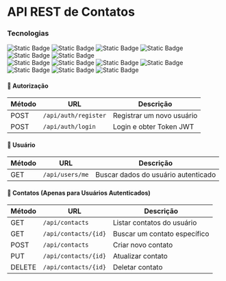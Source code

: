 # API REST de Contatos

### Tecnologias
<section align="left">
    <img alt="Static Badge" src="https://img.shields.io/badge/Java 21.0.7-grey?style=flat&logo=openjdk">
    <img alt="Static Badge" src="https://img.shields.io/badge/Spring%20Boot 3.5.3-grey?style=flat&logo=springboot">
    <img alt="Static Badge" src="https://img.shields.io/badge/Spring%20Web-grey?style=flat&logo=Spring%20Boot">
    <img alt="Static Badge" src="https://img.shields.io/badge/Spring%20Validation-grey?style=flat&logo=Spring%20Boot">
    <img alt="Static Badge" src="https://img.shields.io/badge/Spring Security-grey?style=flat&logo=Spring%20Boot"> 
    <img alt="Static Badge" src="https://img.shields.io/badge/Spring%20Data%20JPA-grey?style=flat&logo=Spring%20Boot"> 
    <br>
    <img alt="Static Badge" src="https://img.shields.io/badge/Docker-grey?style=flat&logo=Docker">
    <img alt="Static Badge" src="https://img.shields.io/badge/PostgreSQL-grey?style=flat&logo=PostgreSQL">
    <img alt="Static Badge" src="https://img.shields.io/badge/pgAdmin-grey?style=flat&logo=PostgreSQL">
    <img alt="Static Badge" src="https://img.shields.io/badge/Postman-grey?style=flat&logo=Postman">
    <img alt="Static Badge" src="https://img.shields.io/badge/Yaml-grey?style=flat&logo=yaml">
    <img alt="Static Badge" src="https://img.shields.io/badge/Hibernate-grey?style=flat&logo=Hibernate">
<img alt="Static Badge" src="https://img.shields.io/badge/Token JWT-grey?style=flat&logo=JSON">
</section>

#### 🔐 Autorização

| Método | URL                                         | Descrição                                         |
| ------ | ------------------------------------------- | ------------------------------------------------- |
| POST   | `/api/auth/register`                        | Registrar um novo usuário                         |
| POST   | `/api/auth/login`                           | Login e obter Token JWT                           |

#### 👤 Usuário

| Método | URL                                         | Descrição                                         |
| ------ | ------------------------------------------- | ------------------------------------------------- |
| GET   | `/api/users/me`                              | Buscar dados do usuário autenticado               |

#### 📇 Contatos (Apenas para Usuários Autenticados)

| Método | URL                  | Descrição                    |
| ------ | -------------------- | ---------------------------- |
| GET    | `/api/contacts`      | Listar contatos do usuário   |
| GET    | `/api/contacts/{id}` | Buscar um contato específico |
| POST   | `/api/contacts`      | Criar novo contato           |
| PUT    | `/api/contacts/{id}` | Atualizar contato            |
| DELETE | `/api/contacts/{id}` | Deletar contato              |
